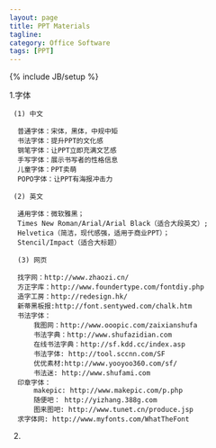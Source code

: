 ```yaml
---
layout: page
title: PPT Materials
tagline: 
category: Office Software
tags: [PPT]
---
```

{% include JB/setup %}

  1.字体
  
     (1) 中文
  
      普通字体：宋体，黑体，中规中矩
      书法字体：提升PPT的文化感
      钢笔字体：让PPT立即充满文艺感
      手写字体：展示书写者的性格信息
      儿童字体：PPT卖萌
      POPO字体：让PPT有海报冲击力
     
     (2) 英文
     
      通用字体：微软雅黑；
      Times New Roman/Arial/Arial Black（适合大段英文）;
      Helvetica（简洁，现代感强，适用于商业PPT）；
      Stencil/Impact（适合大标题）
      
      (3) 网页
      
      找字网：http://www.zhaozi.cn/
      方正字库：http://www.foundertype.com/fontdiy.php
      造字工房：http://redesign.hk/
      新蒂黑板报:http://font.sentywed.com/chalk.htm
      书法字体：
          我图网：http://www.ooopic.com/zaixianshufa
          书法字典：http://www.shufazidian.com
          在线书法字典：http://sf.kdd.cc/index.asp
          书法字体: http://tool.sccnn.com/SF
          优优素材:http://www.yooyoo360.com/sf/
          书法迷: http://www.shufami.com
      印章字体：
          makepic: http://www.makepic.com/p.php
          随便吧： http://yizhang.388g.com
          图来图吧: http://www.tunet.cn/produce.jsp
      求字体网: http://www.myfonts.com/WhatTheFont
  
  
  2.
